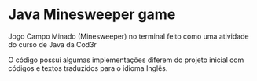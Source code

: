 # Java Minesweeper game

Jogo Campo Minado (Minesweeper) no terminal feito como uma atividade do curso de Java da Cod3r

O código possui algumas implementações diferem do projeto inicial com códigos e textos traduzidos para o idioma Inglês.
